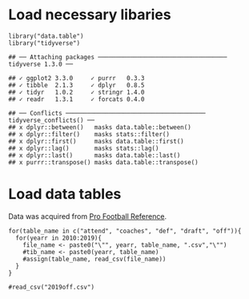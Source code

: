 Load necessary libaries
=======================

    library("data.table")
    library("tidyverse")

    ## ── Attaching packages ──────────────────────────────────── tidyverse 1.3.0 ──

    ## ✓ ggplot2 3.3.0     ✓ purrr   0.3.3
    ## ✓ tibble  2.1.3     ✓ dplyr   0.8.5
    ## ✓ tidyr   1.0.2     ✓ stringr 1.4.0
    ## ✓ readr   1.3.1     ✓ forcats 0.4.0

    ## ── Conflicts ─────────────────────────────────────── tidyverse_conflicts() ──
    ## x dplyr::between()   masks data.table::between()
    ## x dplyr::filter()    masks stats::filter()
    ## x dplyr::first()     masks data.table::first()
    ## x dplyr::lag()       masks stats::lag()
    ## x dplyr::last()      masks data.table::last()
    ## x purrr::transpose() masks data.table::transpose()

Load data tables
================

Data was acquired from [Pro Football
Reference](https://www.pro-football-reference.com/).

    for(table_name in c("attend", "coaches", "def", "draft", "off")){
      for(yearr in 2010:2019){
        file_name <- paste0("\"", yearr, table_name, ".csv","\"")
        #tib_name <- paste0(yearr, table_name)
        #assign(table_name, read_csv(file_name))
      }
    }

    #read_csv("2019off.csv")
